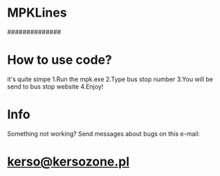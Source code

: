 # MPKLines
##############
# How to use code?
it's quite simpe
1.Run the mpk.exe
2.Type bus stop number
3.You will be send to bus stop website
4.Enjoy!
# Info
Something not working?
Send messages about bugs on this e-mail:
# kerso@kersozone.pl
